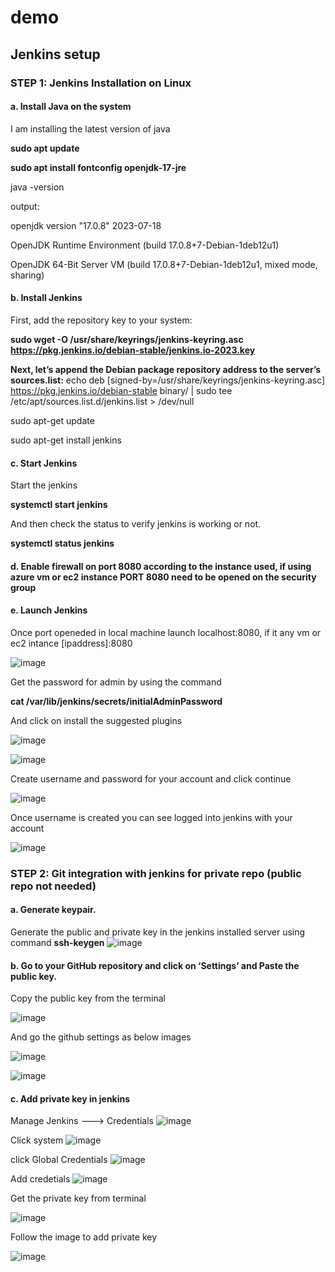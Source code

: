 # demo
## Jenkins setup
### STEP 1: Jenkins Installation on Linux
#### a. Install Java on the system 

I am installing the latest version of java

**sudo apt update**

**sudo apt install fontconfig openjdk-17-jre**

java -version

output:

openjdk version "17.0.8" 2023-07-18

OpenJDK Runtime Environment (build 17.0.8+7-Debian-1deb12u1)

OpenJDK 64-Bit Server VM (build 17.0.8+7-Debian-1deb12u1, mixed mode, sharing)

#### b. Install Jenkins 

First, add the repository key to your system:

**sudo wget -O /usr/share/keyrings/jenkins-keyring.asc \
  https://pkg.jenkins.io/debian-stable/jenkins.io-2023.key**

**Next, let’s append the Debian package repository address to the server’s sources.list:**
echo deb [signed-by=/usr/share/keyrings/jenkins-keyring.asc] \
  https://pkg.jenkins.io/debian-stable binary/ | sudo tee \
  /etc/apt/sources.list.d/jenkins.list > /dev/null
  
sudo apt-get update

sudo apt-get install jenkins

#### c. Start Jenkins 

Start the jenkins

**systemctl start jenkins**

And then check the status to verify jenkins is working or not.

**systemctl status jenkins**

#### d. Enable firewall on port 8080 according to the instance used, if using azure vm or ec2 instance PORT 8080 need to be opened on the security group

#### e. Launch Jenkins

Once port openeded in local machine launch localhost:8080, if it any vm or ec2 intance [ipaddress]:8080

![image](https://github.com/SubhaManikandan06/demo/assets/84718563/670cf89f-7a58-4119-a3dd-fbf505cad51f)

Get the password for admin by using the command 

**cat /var/lib/jenkins/secrets/initialAdminPassword**

And click on install the suggested plugins

![image](https://github.com/SubhaManikandan06/demo/assets/84718563/f2969517-e04c-4f76-bb4a-0de984498682)

![image](https://github.com/SubhaManikandan06/demo/assets/84718563/39aea69b-47cc-4570-a286-3f156fe1de8f)

Create username and password for your account and click continue

![image](https://github.com/SubhaManikandan06/demo/assets/84718563/de93b83e-4e5b-46d1-b787-f676569b281b)

Once username is created you can see logged into jenkins with your account

![image](https://github.com/SubhaManikandan06/demo/assets/84718563/bddce355-0e41-49d6-9981-82cc579dd787)

### STEP 2: Git integration with jenkins for private repo (public repo not needed)

#### a. Generate keypair.

Generate the public and private key in the jenkins installed server using command **ssh-keygen**
![image](https://github.com/SubhaManikandan06/demo/assets/84718563/6e2aef4a-ee38-4937-9a3a-a5e724f91a6c)

#### b. Go to your GitHub repository and click on ‘Settings’ and Paste the public key.

Copy the public key from the terminal

![image](https://github.com/SubhaManikandan06/demo/assets/84718563/5d5f19b5-30d4-4477-9530-a194890ba8fd)

And go the github settings as below images

![image](https://github.com/SubhaManikandan06/demo/assets/84718563/bb2adba2-ceea-4d85-83a2-929cb25ae45d)

![image](https://github.com/SubhaManikandan06/demo/assets/84718563/2e9b9be7-6b9d-4426-b526-1ab066f4d87a)

#### c. Add private key in jenkins

Manage Jenkins ---> Credentials
![image](https://github.com/SubhaManikandan06/demo/assets/84718563/43c0f198-abc4-425e-bd64-383d0fb2bee3)

Click system
![image](https://github.com/SubhaManikandan06/demo/assets/84718563/96f18af1-ed6e-4cf6-8ca0-e5c901342b06)

click Global Credentials
![image](https://github.com/SubhaManikandan06/demo/assets/84718563/00bc66df-2d11-4863-a6e7-102b8387bcf9)

Add credetials
![image](https://github.com/SubhaManikandan06/demo/assets/84718563/0ac707ae-40a7-43ba-8905-d86dba5bd1ae)

Get the private key from terminal

![image](https://github.com/SubhaManikandan06/demo/assets/84718563/063c72b8-3a22-4508-8892-2e4c34d3fb28)

Follow the image to add private key

![image](https://github.com/SubhaManikandan06/demo/assets/84718563/b9cbe84f-b663-40d5-b53a-f16f7dacf5ae)










